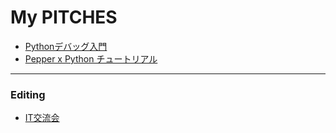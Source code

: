 # My PITCHES

- [Pythonデバッグ入門](https://gitpitch.com/TakesxiSximada/presentations/python-debug-tips)
- [Pepper x Python チュートリアル](https://gitpitch.com/TakesxiSximada/presentations/pepper-python-tutorial#/)

---

### Editing

- [IT交流会](https://gitpitch.com/TakesxiSximada/presentations/waiwai-it-001)

